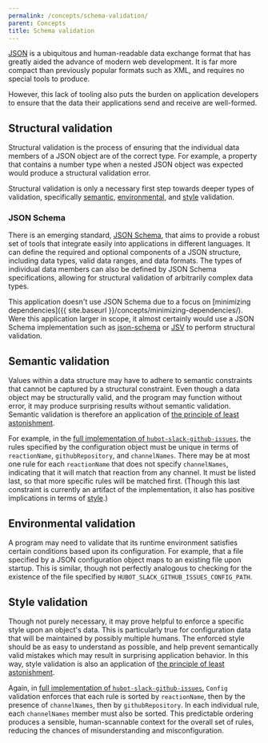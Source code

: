 ```yaml
---
permalink: /concepts/schema-validation/
parent: Concepts
title: Schema validation
---
```

[JSON](https://developer.mozilla.org/en-US/docs/Web/JavaScript/Reference/Global_Objects/JSON)
is a ubiquitous and human-readable data exchange format that has greatly aided
the advance of modern web development. It is far more compact than previously
popular formats such as XML, and requires no special tools to produce.

However, this lack of tooling also puts the burden on application developers
to ensure that the data their applications send and receive are well-formed.

## Structural validation

Structural validation is the process of ensuring that the individual data
members of a JSON object are of the correct type. For example, a property that
contains a number type when a nested JSON object was expected would produce a
structural validation error.

Structural validation is only a necessary first step towards deeper types of
validation, specifically [semantic](#semantic-validation),
[environmental](#environmental-validation), and [style](#style-validation)
validation.

### JSON Schema

There is an emerging standard, [JSON Schema](http://json-schema.org/), that
aims to provide a robust set of tools that integrate easily into applications
in different languages. It can define the required and optional components of
a JSON structure, including data types, valid data ranges, and data formats.
The types of individual data members can also be defined by JSON Schema
specifications, allowing for structural validation of arbitrarily complex data
types.

This application doesn't use JSON Schema due to a focus on
[minimizing dependencies]({{ site.baseurl }}/concepts/minimizing-dependencies/).
Were this application larger in scope, it almost certainly would use a JSON
Schema implementation such as
[json-schema](https://www.npmjs.com/package/json-schema) or
[JSV](https://www.npmjs.com/package/JSV) to perform structural validation.

## <a name="semantic-validation"></a>Semantic validation

Values within a data structure may have to adhere to semantic constraints that
cannot be captured by a structural constraint. Even though a data object may
be structurally valid, and the program may function without error, it may
produce surprising results without semantic validation. Semantic validation is
therefore an application of [the principle of least
astonishment](https://en.wikipedia.org/wiki/Principle_of_least_astonishment).

For example, in the [full implementation of
`hubot-slack-github-issues`](https://github.com/18F/hubot-slack-github-issues/),
the rules specified by the configuration object must be unique in terms of
`reactionName`, `githubRepository`, and `channelNames`. There may be at most
one rule for each `reactionName` that does not specify `channelNames`,
indicating that it will match that reaction from any channel. It must be
listed last, so that more specific rules will be matched first. (Though this
last constraint is currently an artifact of the implementation, it also has
positive implications in terms of [style](#style-validation).)

## <a name="environmental-validation"></a>Environmental validation

A program may need to validate that its runtime environment satisfies certain
conditions based upon its configuration. For example, that a file specified by
a JSON configuration object maps to an existing file upon startup. This is
similar, though not perfectly analogous to checking for the existence of the
file specified by `HUBOT_SLACK_GITHUB_ISSUES_CONFIG_PATH`.

## <a name="style-validation"></a>Style validation

Though not purely necessary, it may prove helpful to enforce a specific style
upon an object's data. This is particularly true for configuration data that
will be maintained by possibly multiple humans. The enforced style should be
as easy to understand as possible, and help prevent semantically valid
mistakes which may result in surprising application behavior. In this way,
style validation is also an application of [the principle of least
astonishment](https://en.wikipedia.org/wiki/Principle_of_least_astonishment).

Again, in [full implementation of
`hubot-slack-github-issues`](https://github.com/18F/hubot-slack-github-issues/),
`Config` validation enforces that each rule is sorted by `reactionName`,
then by the presence of `channelNames`, then by `githubRepository`. In each
individual rule, each `channelNames` member must also be sorted. This
predictable ordering produces a sensible, human-scannable context for the
overall set of rules, reducing the chances of misunderstanding and
misconfiguration.
